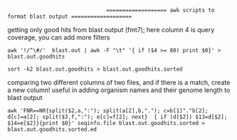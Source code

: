                                   
                                   =================== awk scripts to format blast output ===================

getting only good hits from blast output (fmt7); here column 4 is query coverage, you can add more filters

`awk '!/^\#/'  blast.out | awk -F "\t" '{ if ($4 >= 80) print $0}' > blast.out.goodhits`

`sort -k2 blast.out.goodhits > blast.out.goodhits.sorted`

comparing two different columns of two files, and if there is a match, create a new column!
useful in adding organism names and their genome length to blast output 

`awk 'FNR==NR{split($2,a,":"); split(a[2],b,"."); c=b[1]"."b[2]; d[c]=a[2]; split($3,f,":"); e[c]=f[2]; next}  { if (d[$2]) $13=d[$2]; $14=e[$2]}{print $0}' seqinfo.file blast.out.goodhits.sorted > blast.out.goodhits.sorted.ed`



